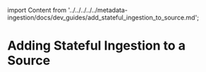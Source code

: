 import Content from '../../../../../metadata-ingestion/docs/dev_guides/add_stateful_ingestion_to_source.md';

# Adding Stateful Ingestion to a Source

<Content />
